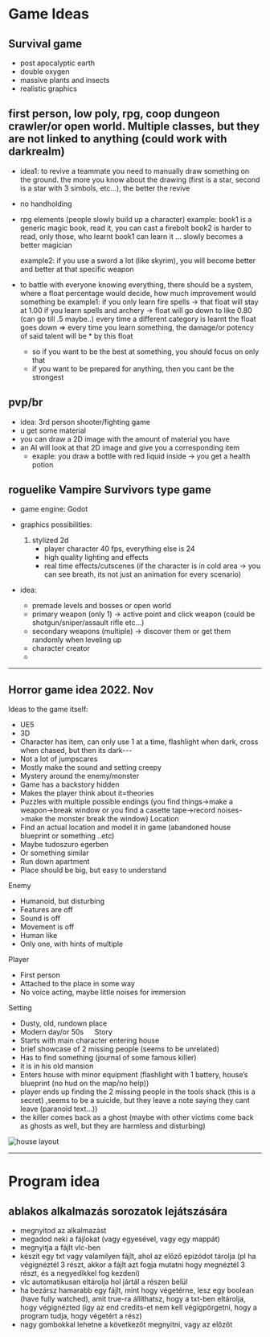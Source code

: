 # Game Ideas

## Survival game 
- post apocalyptic earth
- double oxygen
- massive plants and insects
- realistic graphics

## first person, low poly, rpg, coop dungeon crawler/or open world. Multiple classes, but they are not linked to anything (could work with darkrealm)
- idea1: to revive a teammate you need to manually draw something on the ground. the more you know about the drawing (first is a star, second is a star with 3 simbols, etc...), the better the revive
- no handholding
- rpg elements (people slowly build up a character)
	example: book1 is a generic magic book, read it, you can cast a firebolt
		book2 is harder to read, only those, who learnt book1 can learn it
		... slowly becomes a better magician
	
	example2: if you use a sword a lot (like skyrim), you will become better and better at that specific weapon

- to battle with everyone knowing everything, there should be a system, where a float percentage would decide, how much improvement would something be
	example1: if you only learn fire spells -> that float will stay at 1.00
		if you learn spells and archery -> float will go down to like 0.80 (can go till .5 maybe..)
		every time a different category is learnt the float goes down
		=> every time you learn something, the damage/or potency of said talent will be * by this float
	- so if you want to be the best at something, you should focus on only that
	- if you want to be prepared for anything, then you cant be the strongest

	
## pvp/br 
- idea: 3rd person shooter/fighting game
- u get some material
- you can draw a 2D image with the amount of material you have
- an AI will look at that 2D image and give you a corresponding item
  	- exaple: you draw a bottle with red liquid inside -> you get a health potion




## roguelike Vampire Survivors type game
- game engine: Godot
- graphics possibilities:
	1. stylized 2d
		- player character 40 fps, everything else is 24
  		- high quality lighting and effects	
  		- real time effects/cutscenes (if the character is in cold area -> you can see breath, its not just an animation for every scenario)
  	   
- idea:
	- premade levels and bosses or open world
 	- primary weapon (only 1) -> active point and click weapon (could be shotgun/sniper/assault rifle etc...)
  	- secondary weapons (multiple) -> discover them or get them randomly when leveling up
  	- character creator
  	- 
 

---
## Horror game idea 2022. Nov
Ideas to the game itself:
- UE5
- 3D
- Character has item, can only use 1 at a time, flashlight when dark, cross when chased, but then its dark---
- Not a lot of jumpscares
- Mostly make the sound and setting creepy
- Mystery around the enemy/monster
- Game has a backstory hidden
- Makes the player think about it=theories
- Puzzles with multiple possible endings
 (you find things->make a weapon->break window or you find a casette tape->record noises->make the monster break the window)
Location
- Find an actual location and model it in game (abandoned house blueprint or something ..etc)
- Maybe tudoszuro egerben
- Or something similar
- Run down apartment
- Place should be big, but easy to understand

Enemy
- Humanoid, but disturbing
- Features are off
- Sound is off
- Movement is off
- Human like
- Only one, with hints of multiple

Player
- First person
- Attached to the place in some way
- No voice acting, maybe little noises for immersion

Setting
- Dusty, old, rundown place
- Modern day/or 50s
 
Story
- Starts with main character entering house
- brief showcase of 2 missing people (seems to be unrelated)
- Has to find something (journal of some famous killer)
- it is in his old mansion
- Enters house with minor equipment (flashlight with 1 battery, house’s blueprint (no hud on the map/no help))
- player ends up finding the 2 missing people in the tools shack (this is a secret) ,seems to be a suicide, but they leave a note saying they cant leave (paranoid text...))
- the killer comes back as a ghost (maybe with other victims come back as ghosts as well, but they are harmless and disturbing)


![house layout](https://github.com/dandob23/jegyzetek/blob/main/horrorgamemap.png)


---
  	  
# Program idea

## ablakos alkalmazás sorozatok lejátszására
- megnyitod az alkalmazást
- megadod neki a fájlokat (vagy egyesével, vagy egy mappát)
- megnyitja a fájlt vlc-ben
- készít egy txt vagy valamilyen fájlt, ahol az előző epizódot tárolja (pl ha végignéztél 3 részt, akkor a fájlt azt fogja mutatni hogy megnéztél 3 részt, és a negyedikkel fog kezdeni)
- vlc automatikusan eltárolja hol jártál a részen belül
- ha bezársz hamarabb egy fájlt, mint hogy végetérne, lesz egy boolean (have fully watched), amit true-ra állíthatsz, hogy a txt-ben eltárolja, hogy végignézted (így az end credits-et nem kell végigpörgetni, hogy a program tudja, hogy végetért a rész)
- nagy gombokkal lehetne a következőt megnyitni, vagy az előzőt 








  

